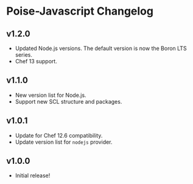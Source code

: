 # Poise-Javascript Changelog

## v1.2.0

* Updated Node.js versions. The default version is now the Boron LTS series.
* Chef 13 support.

## v1.1.0

* New version list for Node.js.
* Support new SCL structure and packages.

## v1.0.1

* Update for Chef 12.6 compatibility.
* Update version list for `nodejs` provider.

## v1.0.0

* Initial release!

